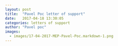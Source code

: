 ```yaml
---
layout: post
title:  "Pavel Poc letter of support"
date:   2017-04-18 13:30:05
categories: letters of support
author: "Pavel poc"
images:
  - images/17-04-2017-MEP-Pavel-Poc.markdown-1.png 
---
```

